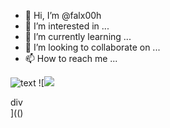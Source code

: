 - 👋 Hi, I’m @falx00h
- 👀 I’m interested in ...
- 🌱 I’m currently learning ...
- 💞️ I’m looking to collaborate on ...
- 📫 How to reach me ...

![text](https://avatars.githubusercontent.com/u/92805783?s=40&v=4)
![<img src="https://avatars.githubusercontent.com/u/92805783?&s=40&v="/><div title="javascript:alert(1)" name="javascript:alert(2)" id="javascript:alert(3)" value="javascript:alert(4)" dir="javascript:alert(5)" coords="javascript:alert(6)" color="javascript:alert(7)" >div</div>](()
